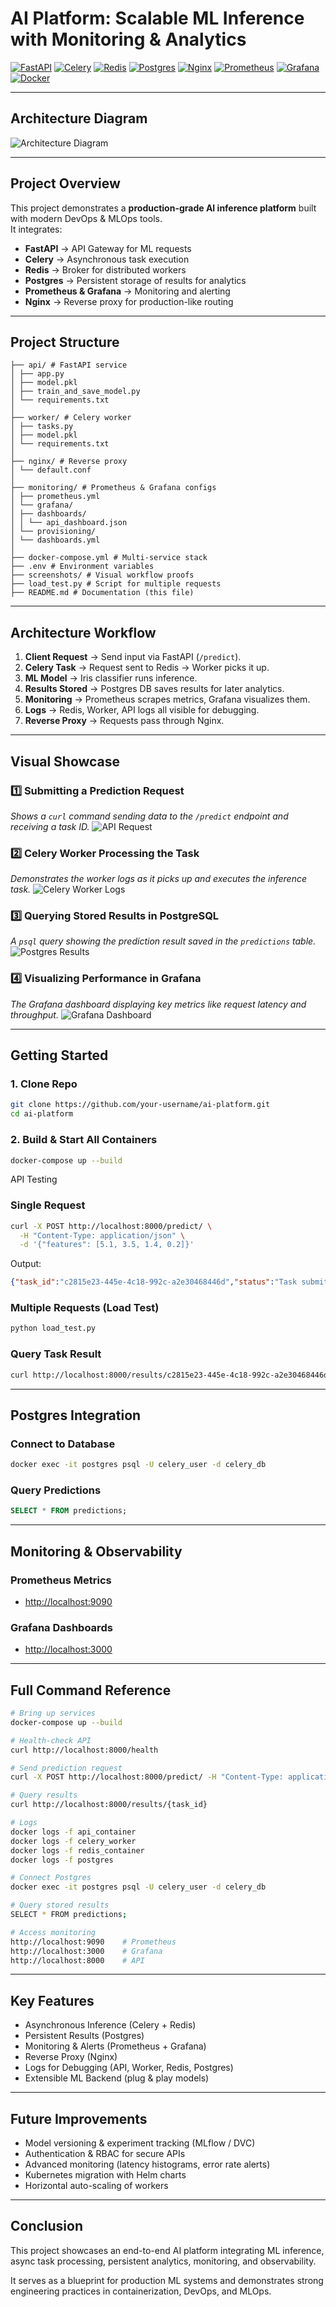 # AI Platform: Scalable ML Inference with Monitoring & Analytics

[![FastAPI](https://img.shields.io/badge/FastAPI-005571?style=for-the-badge&logo=fastapi)](https://fastapi.tiangolo.com/) [![Celery](https://img.shields.io/badge/Celery-37814A?style=for-the-badge&logo=celery)](https://docs.celeryq.dev/en/stable/) [![Redis](https://img.shields.io/badge/Redis-D82C20?style=for-the-badge&logo=redis)](https://redis.io/) [![Postgres](https://img.shields.io/badge/Postgres-336791?style=for-the-badge&logo=postgresql)](https://www.postgresql.org/) [![Nginx](https://img.shields.io/badge/Nginx-009639?style=for-the-badge&logo=nginx)](https://www.nginx.com/) [![Prometheus](https://img.shields.io/badge/Prometheus-E6522C?style=for-the-badge&logo=prometheus)](https://prometheus.io/) [![Grafana](https://img.shields.io/badge/Grafana-F46800?style=for-the-badge&logo=grafana)](https://grafana.com/) [![Docker](https://img.shields.io/badge/Docker-2496ED?style=for-the-badge&logo=docker&logoColor=white)](https://www.docker.com/) 

---

## Architecture Diagram

![Architecture Diagram](architecture/architecture.png)

---

## Project Overview

This project demonstrates a **production-grade AI inference platform** built with modern DevOps & MLOps tools.  
It integrates:  

- **FastAPI** → API Gateway for ML requests  
- **Celery** → Asynchronous task execution  
- **Redis** → Broker for distributed workers  
- **Postgres** → Persistent storage of results for analytics  
- **Prometheus & Grafana** → Monitoring and alerting  
- **Nginx** → Reverse proxy for production-like routing  

---

## Project Structure

```
├── api/ # FastAPI service  
│ ├── app.py  
│ ├── model.pkl  
│ ├── train_and_save_model.py  
│ └── requirements.txt  
│  
├── worker/ # Celery worker  
│ ├── tasks.py  
│ ├── model.pkl  
│ └── requirements.txt  
│  
├── nginx/ # Reverse proxy  
│ └── default.conf  
│  
├── monitoring/ # Prometheus & Grafana configs  
│ ├── prometheus.yml  
│ └── grafana/  
│ ├── dashboards/  
│ │ └── api_dashboard.json  
│ └── provisioning/  
│ └── dashboards.yml  
│  
├── docker-compose.yml # Multi-service stack  
├── .env # Environment variables  
├── screenshots/ # Visual workflow proofs  
├── load_test.py # Script for multiple requests  
├── README.md # Documentation (this file)  
```

---

## Architecture Workflow

1. **Client Request** → Send input via FastAPI (`/predict`).  
2. **Celery Task** → Request sent to Redis → Worker picks it up.  
3. **ML Model** → Iris classifier runs inference.  
4. **Results Stored** → Postgres DB saves results for later analytics.  
5. **Monitoring** → Prometheus scrapes metrics, Grafana visualizes them.  
6. **Logs** → Redis, Worker, API logs all visible for debugging.  
7. **Reverse Proxy** → Requests pass through Nginx.  

---

## Visual Showcase

### 1️⃣ Submitting a Prediction Request
*Shows a `curl` command sending data to the `/predict` endpoint and receiving a task ID.*
![API Request](screenshots/08-posting-to-the-api.png)

### 2️⃣ Celery Worker Processing the Task
*Demonstrates the worker logs as it picks up and executes the inference task.*
![Celery Worker Logs](screenshots/13-logs-of-the-celery-worker.png)

### 3️⃣ Querying Stored Results in PostgreSQL
*A `psql` query showing the prediction result saved in the `predictions` table.*
![Postgres Results](screenshots/14-query-the-results-storedin-postgres.png)

### 4️⃣ Visualizing Performance in Grafana
*The Grafana dashboard displaying key metrics like request latency and throughput.*
![Grafana Dashboard](screenshots/03-manual-dashboard-creation.png)

---

## Getting Started

### 1. Clone Repo
```bash
git clone https://github.com/your-username/ai-platform.git
cd ai-platform
```

### 2. Build & Start All Containers
```bash
docker-compose up --build
```

API Testing  

### Single Request
```bash
curl -X POST http://localhost:8000/predict/ \
  -H "Content-Type: application/json" \
  -d '{"features": [5.1, 3.5, 1.4, 0.2]}'
```
Output:
```json
{"task_id":"c2815e23-445e-4c18-992c-a2e30468446d","status":"Task submitted"}
```

### Multiple Requests (Load Test)
```bash
python load_test.py
```

### Query Task Result
```bash
curl http://localhost:8000/results/c2815e23-445e-4c18-992c-a2e30468446d
```

---

## Postgres Integration

### Connect to Database
```bash
docker exec -it postgres psql -U celery_user -d celery_db
```

### Query Predictions
```sql
SELECT * FROM predictions;
```

---

## Monitoring & Observability

### Prometheus Metrics 
- [http://localhost:9090](http://localhost:9090)  

### Grafana Dashboards
- [http://localhost:3000](http://localhost:3000)  

---

## Full Command Reference

```bash
# Bring up services
docker-compose up --build

# Health-check API
curl http://localhost:8000/health

# Send prediction request
curl -X POST http://localhost:8000/predict/ -H "Content-Type: application/json" -d '{"features": [5.1, 3.5, 1.4, 0.2]}'

# Query results
curl http://localhost:8000/results/{task_id}

# Logs
docker logs -f api_container
docker logs -f celery_worker
docker logs -f redis_container
docker logs -f postgres

# Connect Postgres
docker exec -it postgres psql -U celery_user -d celery_db

# Query stored results
SELECT * FROM predictions;

# Access monitoring
http://localhost:9090    # Prometheus
http://localhost:3000    # Grafana
http://localhost:8000    # API
```

---

## Key Features

- Asynchronous Inference (Celery + Redis)  
- Persistent Results (Postgres)  
- Monitoring & Alerts (Prometheus + Grafana)  
- Reverse Proxy (Nginx)  
- Logs for Debugging (API, Worker, Redis, Postgres)  
- Extensible ML Backend (plug & play models)  

---

## Future Improvements

-  Model versioning & experiment tracking (MLflow / DVC)  
-  Authentication & RBAC for secure APIs  
-  Advanced monitoring (latency histograms, error rate alerts)  
- Kubernetes migration with Helm charts  
- Horizontal auto-scaling of workers  

---

## Conclusion

This project showcases an end-to-end AI platform integrating ML inference, async task processing, persistent analytics, monitoring, and observability.  

It serves as a blueprint for production ML systems and demonstrates strong engineering practices in containerization, DevOps, and MLOps.  